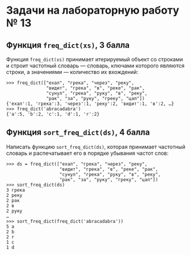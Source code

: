 # Задачи на лабораторную работу № 13

## Функция `freq_dict(xs)`, 3 балла

Функция `freq_dict(xs)` принимает итерируемый объект со строками и строит
частотный словарь — словарь, ключами которого являются строки, а значениями —
количество их вхождений:

    >>> freq_dict(["ехал", "грека", "через", "реку",
                   "видит", "грека", "в", "реке", "рак",
                   "сунул", "грека", "руку", "в", "реку",
                   "рак", "за", "руку", "греку", "цап"])
    {'ехал':1, 'грека':3, 'через':1, 'реку':2, 'видит':1, 'в':2, …}
    >>> freq_dict('abracadabra')
    {'a':5, 'b':2, 'c':1, 'd':1, 'r':2}

## Функция `sort_freq_dict(ds)`, 4 балла

Написать функцию `sort_freq_dict(ds)`, которая принимает частотный словарь
и распечатывает его в порядке убывания частот слов:

    >>> ds = freq_dict(["ехал", "грека", "через", "реку",
                        "видит", "грека", "в", "реке", "рак",
                        "сунул", "грека", "руку", "в", "реку",
                        "рак", "за", "руку", "греку", "цап"])
    >>> sort_freq_dict(ds)
    3 грека
    2 реку
    2 рак
    2 в
    2 руку
    …
    >>> sort_freq_dict(freq_dict('abracadabra'))
    5 a
    2 b
    2 r
    1 c
    1 d
